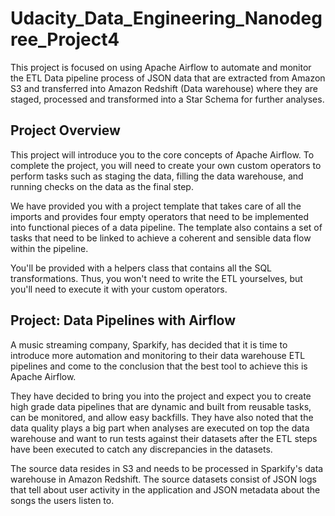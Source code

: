 # Udacity_Data_Engineering_Nanodegree_Project4

This project is focused on using Apache Airflow to automate and monitor the ETL Data pipeline process of JSON data that are extracted from Amazon S3 and transferred into Amazon Redshift (Data warehouse) where they are staged, processed and transformed into a Star Schema for further analyses.

## Project Overview
This project will introduce you to the core concepts of Apache Airflow. To complete the project, you will need to create your own custom operators to perform tasks such as staging the data, filling the data warehouse, and running checks on the data as the final step.

We have provided you with a project template that takes care of all the imports and provides four empty operators that need to be implemented into functional pieces of a data pipeline. The template also contains a set of tasks that need to be linked to achieve a coherent and sensible data flow within the pipeline.

You'll be provided with a helpers class that contains all the SQL transformations. Thus, you won't need to write the ETL yourselves, but you'll need to execute it with your custom operators.


## Project: Data Pipelines with Airflow

A music streaming company, Sparkify, has decided that it is time to introduce more automation and monitoring to their data warehouse ETL pipelines and come to the conclusion that the best tool to achieve this is Apache Airflow.

They have decided to bring you into the project and expect you to create high grade data pipelines that are dynamic and built from reusable tasks, can be monitored, and allow easy backfills. They have also noted that the data quality plays a big part when analyses are executed on top the data warehouse and want to run tests against their datasets after the ETL steps have been executed to catch any discrepancies in the datasets.

The source data resides in S3 and needs to be processed in Sparkify's data warehouse in Amazon Redshift. The source datasets consist of JSON logs that tell about user activity in the application and JSON metadata about the songs the users listen to.

